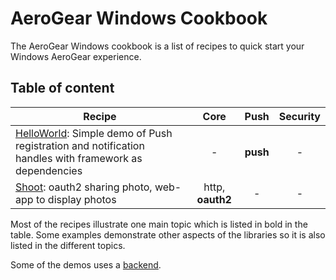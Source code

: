 AeroGear Windows Cookbook
=========================


The AeroGear Windows cookbook is a list of recipes to quick start your Windows AeroGear experience.

## Table of content

| Recipe 	| Core 	| Push 	| Security 	|
| ------------- |:-------------:| :-----:|:-----:|
| [HelloWorld](https://github.com/aerogear/aerogear-push-helloworld/ios): Simple demo of Push registration and notification handles with framework as dependencies | - | **push** | - |
| [Shoot](Shoot/README.md): oauth2 sharing photo, web-app to display photos | http, **oauth2** | - | - |

Most of the recipes illustrate one main topic which is listed in bold in the table. Some examples demonstrate other aspects of the libraries so it is also listed in the different topics. 

Some of the demos uses a [backend](https://github.com/aerogear/aerogear-integration-tests-server).
